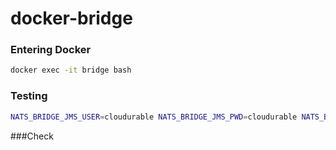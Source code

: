# docker-bridge

### Entering Docker
```sh
docker exec -it bridge bash
```


### Testing
```sh
NATS_BRIDGE_JMS_USER=cloudurable NATS_BRIDGE_JMS_PWD=cloudurable NATS_BRIDGE_NATS_SERVERS=nats://nats-server:4222 NATS_BRIDGE_JMS_CONNECTION_FACTORY=tcp://active-mq:61616 ./gradlew clean test
```

###Check
